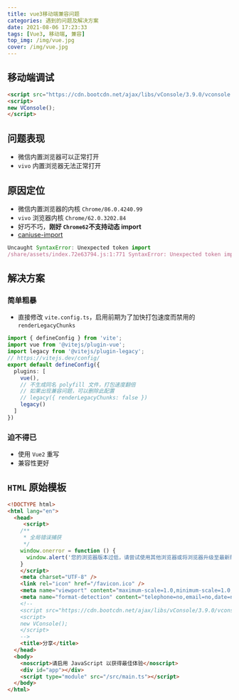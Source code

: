 ```yaml
---
title: vue3移动端兼容问题
categories: 遇到的问题及解决方案
date: 2021-08-06 17:23:33
tags: [Vue3, 移动端, 兼容]
top_img: /img/vue.jpg
cover: /img/vue.jpg
---
```


## 移动端调试

```html
<script src="https://cdn.bootcdn.net/ajax/libs/vConsole/3.9.0/vconsole.min.js"></script>
<script>
new VConsole();
</script>
```

## 问题表现

- 微信内置浏览器可以正常打开
- `vivo` 内置浏览器无法正常打开

## 原因定位

- 微信内置浏览器的内核 `Chrome/86.0.4240.99`
- `vivo` 浏览器内核 `Chrome/62.0.3202.84`
- 好巧不巧，**刚好 `Chrome62`不支持动态 import**
- [caniuse-import](https://www.caniuse.com/?search=import)

```js
Uncaught SyntaxError: Unexpected token import
/share/assets/index.72e63794.js:1:771 SyntaxError: Unexpected token import
```

## 解决方案

### 简单粗暴

- 直接修改 `vite.config.ts`，启用前期为了加快打包速度而禁用的 `renderLegacyChunks`

```typescript
import { defineConfig } from 'vite';
import vue from '@vitejs/plugin-vue';
import legacy from '@vitejs/plugin-legacy';
// https://vitejs.dev/config/
export default defineConfig({
  plugins: [
    vue(),
    // 不生成同名 polyfill 文件，打包速度翻倍
    // 如果出现兼容问题，可以删除此配置
    // legacy({ renderLegacyChunks: false })
    legacy()
  ]
})
```

### 迫不得已

- 使用 `Vue2` 重写
- 兼容性更好

## `HTML` 原始模板

```html
<!DOCTYPE html>
<html lang="en">
  <head>
     <script>
    /**
     * 全局错误捕获
     */
    window.onerror = function () {
      window.alert('您的浏览器版本过低，请尝试使用其他浏览器或将浏览器升级至最新版本后重试！');
    }
    </script>
    <meta charset="UTF-8" />
    <link rel="icon" href="/favicon.ico" />
    <meta name="viewport" content="maximum-scale=1.0,minimum-scale=1.0,user-scalable=0,width=device-width,initial-scale=1.0">
    <meta name="format-detection" content="telephone=no,email=no,date=no,address=no">
    <!--
    <script src="https://cdn.bootcdn.net/ajax/libs/vConsole/3.9.0/vconsole.min.js"></script>
    <script>
    new VConsole();
    </script>
    -->
	<title>分享</title>
  </head>
  <body>
    <noscript>请启用 JavaScript 以获得最佳体验</noscript>
    <div id="app"></div>
    <script type="module" src="/src/main.ts"></script>
  </body>
</html>
```

